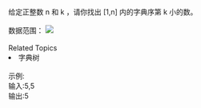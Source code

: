 <div>  给定正整数 n 和 k ，请你找出 [1,n] 内的字典序第 k 小的数。 </div> <div>  <br> </div> <div>  数据范围： <img src="https://www.nowcoder.com/equation?tex=1%20%5Cle%20k%20%5Cle%20n%20%5Cle%2010%5E9%20%5C">  </div><div><br></div><div><div>Related Topics</div><div><li>字典树</li></div></div><br>示例:<br>输入:5,5<br>输出:5
<br>